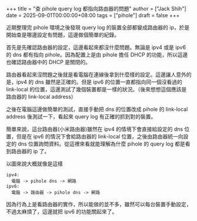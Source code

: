 +++
title = "查 pihole query log 都指向路由器的問題"
author = ["Jack Shih"]
date = 2025-09-01T00:00:00+08:00
tags = ["pihole"]
draft = false
+++

近期整理完 pihole 環境之後發現 query log 的裝置全部都變成路由器的 ip，於是開始查是哪邊設定有問題，這邊做個簡單的紀錄。

首先是先確認路由器的設定，這邊看起來都沒什麼問題。無論是 ipv4 或是 ipv6 的 dns 都有指向 pihole。因為配置上是由 pihole 擔任 DHCP 的功能，所以這邊也確認路由器中的 DHCP 是關閉的。

路由器看起來沒問題之後就是看電腦在連線後拿到什麼樣的設定。這邊讓人意外的是，ipv4 的 dns 雖然是正確的。但是 ipv6 的位置一直都指向同一個沒看過的 link-local 的位置，這邊測試了幾個裝置都是一樣的狀況。（後來想想這個應該是 路由器的 link-local address）

之後在電腦這邊做簡單的測試，直接手動把 dns 的位置改成 pihole 的 link-local address 後測試一下，看起來 query log 有正確的抓到對的裝置。

簡單來說，這台路由器(小米路由器)雖然在 ipv4 的情境下會直接給設定的 dns 位置，但是在 ipv6 的情況下會給路由器的 link-local 位置，之後由路由器統一向設定的 dns 位置詢問資料。從這裡來看就能理解為什麼 pihole 的 query log 都是看到路由器的 ip 了。

以圖來說大概就像是這樣

```nil
ipv4:
  電腦 -> pihole dns -> 網路
ipv6:
  電腦 -> 路由器 -> pihole dns -> 網路
```

因為行為上是看路由器的實作，所以能做的並不多，雖然可以每台裝置手動設定，不過太麻煩了，這邊就把 ipv6 的功能關起來了。
